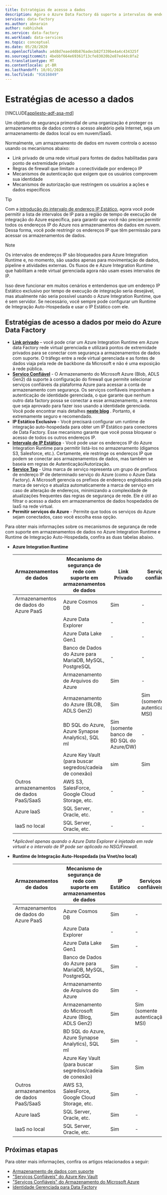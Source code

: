 ```yaml
---
title: Estratégias de acesso a dados
description: Agora o Azure Data Factory dá suporte a intervalos de endereço IP Estático.
services: data-factory
ms.author: abnarain
author: nabhishek
ms.service: data-factory
ms.workload: data-services
ms.topic: conceptual
ms.date: 05/28/2020
ms.openlocfilehash: a4d8d7eaed40b876adecb82f339be4a4c434325f
ms.sourcegitcommit: 4bebbf664e69361f13cfe83020b2e87ed4dc8fa2
ms.translationtype: MT
ms.contentlocale: pt-BR
ms.lasthandoff: 10/01/2020
ms.locfileid: "91616849"
---
```

# <a name="data-access-strategies"></a>Estratégias de acesso a dados

[!INCLUDE[appliesto-adf-asa-md](includes/appliesto-adf-asa-md.md)]

Um objetivo de segurança primordial de uma organização é proteger os armazenamentos de dados contra o acesso aleatório pela Internet, seja um armazenamento de dados local ou em nuvem/SaaS. 

Normalmente, um armazenamento de dados em nuvem controla o acesso usando os mecanismos abaixo:
* Link privado de uma rede virtual para fontes de dados habilitadas para ponto de extremidade privado
* Regras de firewall que limitam a conectividade por endereço IP
* Mecanismos de autenticação que exigem que os usuários comprovem sua identidade
* Mecanismos de autorização que restringem os usuários a ações e dados específicos

> [!TIP]
> Com a [introdução do intervalo de endereço IP Estático](https://docs.microsoft.com/azure/data-factory/azure-integration-runtime-ip-addresses), agora você pode permitir a lista de intervalos de IP para a região de tempo de execução de integração do Azure específica, para garantir que você não precise permitir todos os endereços IP do Azure nos armazenamentos de dados em nuvem. Dessa forma, você pode restringir os endereços IP que têm permissão para acessar os armazenamentos de dados.

> [!NOTE] 
> Os intervalos de endereços IP são bloqueados para Azure Integration Runtime e, no momento, são usados apenas para movimentação de dados, pipeline e atividades externas. Os fluxos de e Azure Integration Runtime que habilitam a rede virtual gerenciada agora não usam esses intervalos de IP. 

Isso deve funcionar em muitos cenários e entendemos que um endereço IP Estático exclusivo por tempo de execução de integração seria desejável, mas atualmente não seria possível usando o Azure Integration Runtime, que é sem servidor. Se necessário, você sempre pode configurar um Runtime de Integração Auto-Hospedada e usar o IP Estático com ele. 

## <a name="data-access-strategies-through-azure-data-factory"></a>Estratégias de acesso a dados por meio do Azure Data Factory

* **[Link privado](https://docs.microsoft.com/azure/private-link/private-link-overview)** – você pode criar um Azure Integration Runtime em Azure data Factory rede virtual gerenciada e utilizará pontos de extremidade privados para se conectar com segurança a armazenamentos de dados com suporte. O tráfego entre a rede virtual gerenciada e as fontes de dados viaja pela rede de backbone da Microsoft e não é uma exposição à rede pública.
* **[Serviço Confiável](https://docs.microsoft.com/azure/storage/common/storage-network-security#exceptions)** - O Armazenamento do Microsoft Azure (Blob, ADLS Gen2) dá suporte à configuração do firewall que permite selecionar serviços confiáveis da plataforma Azure para acessar a conta de armazenamento com segurança. Os serviços confiáveis imponham a autenticação de identidade gerenciada, o que garante que nenhum outro data factory possa se conectar a esse armazenamento, a menos que seja aprovado para fazer isso usando a identidade gerenciada. Você pode encontrar mais detalhes **[neste blog](https://techcommunity.microsoft.com/t5/azure-data-factory/data-factory-is-now-a-trusted-service-in-azure-storage-and-azure/ba-p/964993)** . Portanto, é extremamente seguro e recomendado. 
* **IP Estático Exclusivo** - Você precisará configurar um runtime de integração auto-hospedada para obter um IP Estático para conectores de Data Factory. Esse mecanismo garante que você possa bloquear o acesso de todos os outros endereços IP. 
* **[Intervalo de IP Estático](https://docs.microsoft.com/azure/data-factory/azure-integration-runtime-ip-addresses)** - Você pode usar os endereços IP do Azure Integration Runtime para permitir listá-los no armazenamento (digamos S3, Salesforce, etc.). Certamente, ele restringe os endereços IP que podem se conectar aos armazenamentos de dados, mas também se baseia em regras de Autenticação/Autorização.
* **[Service Tag](https://docs.microsoft.com/azure/virtual-network/service-tags-overview)** - Uma marca de serviço representa um grupo de prefixos de endereço IP de determinado serviço do Azure (como o Azure Data Factory). A Microsoft gerencia os prefixos de endereço englobados pela marca de serviço e atualiza automaticamente a marca de serviço em caso de alteração de endereços, minimizando a complexidade de atualizações frequentes das regras de segurança de rede. Ele é útil ao filtrar o acesso a dados em armazenamentos de dados hospedados de IaaS na rede virtual.
* **Permitir serviços do Azure** - Permite que todos os serviços do Azure sejam conectados, caso você escolha essa opção. 

Para obter mais informações sobre os mecanismos de segurança de rede com suporte em armazenamentos de dados no Azure Integration Runtime e Runtime de Integração Auto-Hospedada, confira as duas tabelas abaixo.  
* **Azure Integration Runtime**

    | Armazenamentos de dados                  | Mecanismo de segurança de rede com suporte em armazenamentos de dados | Link Privado     | Serviço confiável     | Intervalo de IP estático | Marcas de serviço | Permitir serviços do Azure |
    |------------------------------|-------------------------------------------------------------|---------------------|-----------------|--------------|----------------------|-----------------|
    | Armazenamentos de dados do Azure PaaS       | Azure Cosmos DB                                     | Sim              | -                   | Sim             | -            | Sim                  |
    |                              | Azure Data Explorer                                 | -                | -                   | Sim*            | Sim*         | -                    |
    |                              | Azure Data Lake Gen1                                | -                | -                   | Sim             | -            | Sim                  |
    |                              | Banco de Dados do Azure para MariaDB, MySQL, PostgreSQL       | -                | -                   | Sim             | -            | Sim                  |
    |                              | Armazenamento de Arquivos do Azure                                  | Sim              | -                   | Sim             | -            | .                    |
    |                              | Armazenamento do Azure (BLOB, ADLS Gen2)                     | Sim              | Sim (somente autenticação MSI) | Sim             | -            | .                    |
    |                              | BD SQL do Azure, Azure Synapse Analytics), SQL ml  | Sim (somente banco de BD SQL do Azure/DW)        | -                   | Sim             | -            | Sim                  |
    |                              | Azure Key Vault (para buscar segredos/cadeia de conexão) | sim      | Sim                 | Sim             | -            | -                    |
    | Outros armazenamentos de dados PaaS/SaaS | AWS S3, SalesForce, Google Cloud Storage, etc.    | -                | -                   | Sim             | -            | -                    |
    | Azure laaS                   | SQL Server, Oracle, etc.                          | -                | -                   | Sim             | Sim          | -                    |
    | laaS no local              | SQL Server, Oracle, etc.                          | -                | -                   | Sim             | -            | -                    |
    
    **Aplicável apenas quando o Azure Data Explorer é injetado em rede virtual e o intervalo de IP pode ser aplicado no NSG/Firewall.* 

* **Runtime de Integração Auto-Hospedada (na Vnet/no local)**
    
    | Armazenamentos de dados                  | Mecanismo de segurança de rede com suporte em armazenamentos de dados         | IP Estático | Serviços confiáveis  |
    |--------------------------------|---------------------------------------------------------------|-----------|---------------------|
    | Armazenamentos de dados do Azure PaaS       | Azure Cosmos DB                                               | Sim       | -                   |
    |                                | Azure Data Explorer                                           | -         | -                   |
    |                                | Azure Data Lake Gen1                                          | Sim       | -                   |
    |                                | Banco de Dados do Azure para MariaDB, MySQL, PostgreSQL               | Sim       | -                   |
    |                                | Armazenamento de Arquivos do Azure                                            | Sim       | -                   |
    |                                | Armazenamento do Microsoft Azure (Blog, ADLS Gen2)                             | Sim       | Sim (somente autenticação MSI) |
    |                                | BD SQL do Azure, Azure Synapse Analytics), SQL ml          | Sim       | -                   |
    |                                | Azure Key Vault (para buscar segredos/cadeia de conexão) | Sim       | Sim                 |
    | Outros armazenamentos de dados PaaS/SaaS | AWS S3, SalesForce, Google Cloud Storage, etc.              | Sim       | -                   |
    | Azure laaS                     | SQL Server, Oracle, etc.                                  | Sim       | -                   |
    | laaS no local              | SQL Server, Oracle, etc.                                  | Sim       | -                   |    

## <a name="next-steps"></a>Próximas etapas

Para obter mais informações, confira os artigos relacionados a seguir:
* [Armazenamento de dados com suporte](https://docs.microsoft.com/azure/data-factory/copy-activity-overview#supported-data-stores-and-formats)
* ["Serviços Confiáveis" do Azure Key Vault](https://docs.microsoft.com/azure/key-vault/key-vault-overview-vnet-service-endpoints#trusted-services)
* ["Serviços Confiáveis" do Armazenamento do Microsoft Azure](https://docs.microsoft.com/azure/storage/common/storage-network-security#trusted-microsoft-services)
* [Identidade Gerenciada para Data Factory](https://docs.microsoft.com/azure/data-factory/data-factory-service-identity)
